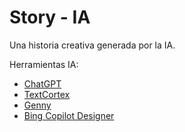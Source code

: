 # Story - IA

Una historia creativa generada por la IA.

Herramientas IA:

- [ChatGPT](https://openai.com/ "Title")
- [TextCortex](https://textcortex.com/es "Title")
- [Genny](https://genny.lovo.ai/signin "Title")
- [Bing Copilot Designer](https://copilot.microsoft.com/images/create "Title")
